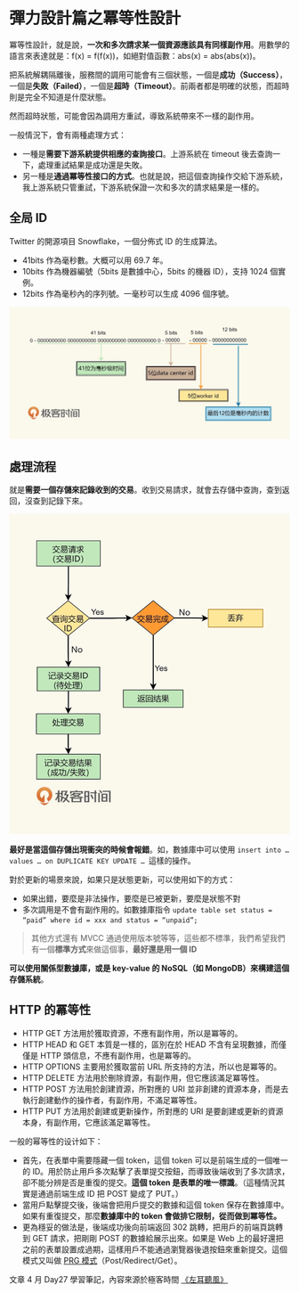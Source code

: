 # 彈力設計篇之冪等性設計

冪等性設計，就是說，**一次和多次請求某一個資源應該具有同樣副作用**。用數學的語言來表達就是：f(x) = f(f(x))，如絕對值函數：abs(x) = abs(abs(x))。

把系統解耦隔離後，服務間的調用可能會有三個狀態，一個是**成功（Success）**，一個是**失敗（Failed）**，一個是**超時（Timeout）**。前兩者都是明確的狀態，而超時則是完全不知道是什麼狀態。

然而超時狀態，可能會因為調用方重試，導致系統帶來不一樣的副作用。

一般情況下，會有兩種處理方式：

- 一種是**需要下游系統提供相應的查詢接口**。上游系統在 timeout 後去查詢一下，處理重試結果是成功還是失敗。
- 另一種是**通過冪等性接口的方式**。也就是說，把這個查詢操作交給下游系統，我上游系統只管重試，下游系統保證一次和多次的請求結果是一樣的。

## 全局 ID

Twitter 的開源項目 Snowflake，一個分佈式 ID 的生成算法。

* 41bits 作為毫秒數。大概可以用 69.7 年。
* 10bits 作為機器編號（5bits 是數據中心，5bits 的機器 ID），支持 1024 個實例。
* 12bits 作為毫秒內的序列號。一毫秒可以生成 4096 個序號。

![](media/16825804895763/16825842935888.jpg)


## 處理流程

就是**需要一個存儲來記錄收到的交易**。收到交易請求，就會去存儲中查詢，查到返回，沒查到記錄下來。

![](media/16825804895763/16825809390811.jpg)

**最好是當這個存儲出現衝突的時候會報錯**。如，數據庫中可以使用 `insert into … values … on DUPLICATE KEY UPDATE … `這樣的操作。

對於更新的場景來說，如果只是狀態更新，可以使用如下的方式：

- 如果出錯，要麼是非法操作，要麼是已被更新，要麼是狀態不對
- 多次調用是不會有副作用的。如數據庫指令 `update table set status = “paid” where id = xxx and status = “unpaid”;`

> 其他方式還有 MVCC 通過使用版本號等等，這些都不標準，我們希望我們有一個**標準方式**來做這個事，**最好還是用一個 ID**

**可以使用關係型數據庫，或是 key-value 的 NoSQL（如 MongoDB）來構建這個存儲系統**。


## HTTP 的冪等性

* HTTP GET 方法用於獲取資源，不應有副作用，所以是冪等的。
* HTTP HEAD 和 GET 本質是一樣的，區別在於 HEAD 不含有呈現數據，而僅僅是 HTTP 頭信息，不應有副作用，也是冪等的。
* HTTP OPTIONS 主要用於獲取當前 URL 所支持的方法，所以也是冪等的。
* HTTP DELETE 方法用於刪除資源，有副作用，但它應該滿足冪等性。
* HTTP POST 方法用於創建資源，所對應的 URI 並非創建的資源本身，而是去執行創建動作的操作者，有副作用，不滿足冪等性。
* HTTP PUT 方法用於創建或更新操作，所對應的 URI 是要創建或更新的資源本身，有副作用，它應該滿足冪等性。

一般的幂等性的设计如下：

* 首先，在表單中需要隱藏一個 token，這個 token 可以是前端生成的一個唯一的 ID。用於防止用戶多次點擊了表單提交按鈕，而導致後端收到了多次請求，卻不能分辨是否是重復的提交。**這個 token 是表單的唯一標識**。（這種情況其實是通過前端生成 ID 把 POST 變成了 PUT。）
* 當用戶點擊提交後，後端會把用戶提交的數據和這個 token 保存在數據庫中。如果有重復提交，那麼**數據庫中的 token 會做排它限制，從而做到冪等性。**
* 更為穩妥的做法是，後端成功後向前端返回 302 跳轉，把用戶的前端頁跳轉到 GET 請求，把剛剛 POST 的數據給展示出來。如果是 Web 上的最好還把之前的表單設置成過期，這樣用戶不能通過瀏覽器後退按鈕來重新提交。這個模式又叫做 [PRG 模式](https://en.wikipedia.org/wiki/Post/Redirect/Get)（Post/Redirect/Get）。

文章 4 月 Day27 學習筆記，內容來源於極客時間 [《左耳聽風》](https://time.geekbang.org/column/article/3926)